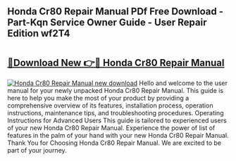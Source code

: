 ## Honda Cr80 Repair Manual PDf Free Download - Part-Kqn Service Owner Guide - User Repair Edition wf2T4

# <h2><a href="http://bc76216.oget.top/?id=Honda+Cr80+Repair+Manual">🔗Download New 👉🔴 Honda Cr80 Repair Manual</a></h2>

[![Honda Cr80 Repair Manual new download](https://i.imgur.com/5g1atiW.png)](http://bc76216.oget.top/?id=Honda+Cr80+Repair+Manual)
Hello and welcome to the user manual for your newly unpacked Honda Cr80 Repair Manual. This guide is here to help you make the most of your product by providing a comprehensive overview of its features, installation process, operation instructions, maintenance tips, and troubleshooting procedures. Operating Instructions for Advanced Users This guide is tailored to experienced users of your new Honda Cr80 Repair Manual. Experience the power of list of features in the palm of your hand with your new Honda Cr80 Repair Manual. Thank You for Choosing Honda Cr80 Repair Manual. We are excited to be part of your journey.

